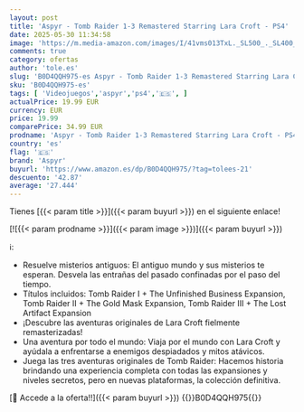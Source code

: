```yaml
---
layout: post
title: 'Aspyr - Tomb Raider 1-3 Remastered Starring Lara Croft - PS4'
date: 2025-05-30 11:34:58
image: 'https://m.media-amazon.com/images/I/41vms013TxL._SL500_._SL400_.jpg'
comments: true
category: ofertas
author: 'tole.es'
slug: 'B0D4QQH975-es Aspyr - Tomb Raider 1-3 Remastered Starring Lara Croft - PS4'
sku: 'B0D4QQH975-es'
tags: [ 'Videojuegos','aspyr','ps4','🇪🇸', ]
actualPrice: 19.99 EUR
currency: EUR
price: 19.99
comparePrice: 34.99 EUR
prodname: 'Aspyr - Tomb Raider 1-3 Remastered Starring Lara Croft - PS4'
country: 'es'
flag: '🇪🇸'
brand: 'Aspyr'
buyurl: 'https://www.amazon.es/dp/B0D4QQH975/?tag=tolees-21'
descuento: '42.87'
average: '27.444'
---
```


Tienes [{{< param title >}}]({{< param buyurl >}}) en el siguiente enlace!

[![{{< param prodname >}}]({{< param image >}})]({{< param buyurl >}})

ℹ️:

- Resuelve misterios antiguos: El antiguo mundo y sus misterios te esperan. Desvela las entrañas del pasado confinadas por el paso del tiempo.
- Títulos incluidos: Tomb Raider I + The Unfinished Business Expansion, Tomb Raider II + The Gold Mask Expansion, Tomb Raider III + The Lost Artifact Expansion
- ¡Descubre las aventuras originales de Lara Croft fielmente remasterizadas!
- Una aventura por todo el mundo: Viaja por el mundo con Lara Croft y ayúdala a enfrentarse a enemigos despiadados y mitos atávicos.
- Juega las tres aventuras originales de Tomb Raider: Hacemos historia brindando una experiencia completa con todas las expansiones y niveles secretos, pero en nuevas plataformas, la colección definitiva.

[🛒 Accede a la oferta!!]({{< param buyurl >}})
{{<world>}}B0D4QQH975{{</world>}}
